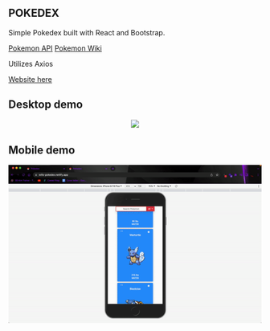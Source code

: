 ## POKEDEX

Simple Pokedex built with React and Bootstrap.


<a href = "https://pokeapi.co/">Pokemon API</a>
<a href = "https://pokemon.fandom.com/">Pokemon Wiki</a>

Utilizes Axios

<a href="https://wills-pokedex.netlify.app/">Website here</a>

## Desktop demo

<p align="center"><img src = "/demo/pokemon_demo.gif"/></p>

## Mobile demo

<p align="center"><img src = "/demo/pokemon_mobile_demo.gif"/></p>
